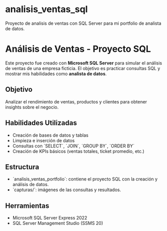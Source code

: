 # analisis_ventas_sql
Proyecto de analisis de ventas con SQL Server para mi portfolio de analista de datos.

# Análisis de Ventas - Proyecto SQL

Este proyecto fue creado con **Microsoft SQL Server** para simular el análisis de ventas de una empresa ficticia.
El objetivo es practicar consultas SQL y mostrar mis habilidades como **analista de datos**.

## Objetivo

Analizar el rendimiento de ventas, productos y clientes para obtener insights sobre el negocio.

## Habilidades Utilizadas

- Creación de bases de datos y tablas
- Limpieza e inserción de datos
- Consultas con ´SELECT´, ´JOIN´, ´GROUP BY´, ´ORDER BY´
- Creación de KPIs básicos (ventas totales, ticket promedio, etc.)

## Estructura

- ´analisis_ventas_portfolio´: contiene el proyecto SQL con la creación y análisis de datos.
- ´capturas/´: imágenes de las consultas y resultados.

## Herramientas

- Microsoft SQL Server Express 2022
- SQL Server Management Studio (SSMS 20)
